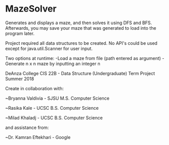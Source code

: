 # MazeSolver

Generates and displays a maze, and then solves it using DFS and BFS.
Afterwards, you may save your maze that was generated to load into the program later.

Project required all data structures to be created. No API's could be used except for java.util.Scanner for user input.

Two options at runtime: 
-Load a maze from file (path entered as argument)
-Generate n x n maze by inputting an integer n

DeAnza College
CIS 22B - Data Structure (Undergraduate)
Term Project Summer 2018

Create in collaboration with:

~Bryanna Valdivia - SJSU M.S. Computer Science

~Rasika Kale - UCSC B.S. Computer Science

~Milad Khaladj - UCSC B.S. Computer Science


and assistance from:

~Dr. Kamran Eftekhari - Google


